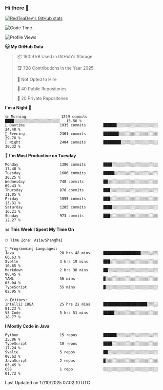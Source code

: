 ### Hi there 👋

<!--
**RedTeaDev/RedTeaDev** is a ✨ _special_ ✨ repository because its `README.md` (this file) appears on your GitHub profile.

Here are some ideas to get you started:

- 🔭 I’m currently working on ...
- 🌱 I’m currently learning ...
- 👯 I’m looking to collaborate on ...
- 🤔 I’m looking for help with ...
- 💬 Ask me about ...
- 📫 How to reach me: ...
- 😄 Pronouns: ...
- ⚡ Fun fact: ...
-->

<!--
[![wakatime](https://wakatime.com/badge/user/6b101ed0-04c0-4490-9283-eb61f2efff96.svg)](https://wakatime.com/@6b101ed0-04c0-4490-9283-eb61f2efff96)
!-->

[![RedTeaDev's GitHub stats](https://github-readme-stats.vercel.app/api?username=RedTeaDev\&include_all_commits=true)](https://github.com/anuraghazra/github-readme-stats)
<!--
[![willianrod's wakatime stats](https://github-readme-stats.vercel.app/api/wakatime?username=RedTeaDev)](https://github.com/anuraghazra/github-readme-stats)
!-->
<!--START_SECTION:waka-->
![Code Time](http://img.shields.io/badge/Code%20Time-3%2C584%20hrs%2058%20mins-blue)

![Profile Views](http://img.shields.io/badge/Profile%20Views-0-blue)

**🐱 My GitHub Data** 

> 📦 160.9 kB Used in GitHub's Storage 
 > 
> 🏆 728 Contributions in the Year 2025
 > 
> 🚫 Not Opted to Hire
 > 
> 📜 40 Public Repositories 
 > 
> 🔑 20 Private Repositories 
 > 
**I'm a Night 🦉** 

```text
🌞 Morning                1229 commits        ████░░░░░░░░░░░░░░░░░░░░░   15.50 % 
🌆 Daytime                1935 commits        ██████░░░░░░░░░░░░░░░░░░░   24.40 % 
🌃 Evening                2361 commits        ███████░░░░░░░░░░░░░░░░░░   29.78 % 
🌙 Night                  2404 commits        ████████░░░░░░░░░░░░░░░░░   30.32 % 
```
📅 **I'm Most Productive on Tuesday** 

```text
Monday                   1386 commits        ████░░░░░░░░░░░░░░░░░░░░░   17.48 % 
Tuesday                  1606 commits        █████░░░░░░░░░░░░░░░░░░░░   20.25 % 
Wednesday                748 commits         ██░░░░░░░░░░░░░░░░░░░░░░░   09.43 % 
Thursday                 876 commits         ███░░░░░░░░░░░░░░░░░░░░░░   11.05 % 
Friday                   1055 commits        ███░░░░░░░░░░░░░░░░░░░░░░   13.31 % 
Saturday                 1285 commits        ████░░░░░░░░░░░░░░░░░░░░░   16.21 % 
Sunday                   973 commits         ███░░░░░░░░░░░░░░░░░░░░░░   12.27 % 
```


📊 **This Week I Spent My Time On** 

```text
🕑︎ Time Zone: Asia/Shanghai

💬 Programming Languages: 
Java                     20 hrs 48 mins      █████████████████░░░░░░░░   66.63 % 
Svelte                   3 hrs 19 mins       ███░░░░░░░░░░░░░░░░░░░░░░   10.65 % 
Markdown                 2 hrs 38 mins       ██░░░░░░░░░░░░░░░░░░░░░░░   08.45 % 
YAML                     56 mins             █░░░░░░░░░░░░░░░░░░░░░░░░   03.04 % 
TypeScript               55 mins             █░░░░░░░░░░░░░░░░░░░░░░░░   02.95 % 

🔥 Editors: 
IntelliJ IDEA            25 hrs 22 mins      ████████████████████░░░░░   81.23 % 
VS Code                  5 hrs 51 mins       █████░░░░░░░░░░░░░░░░░░░░   18.77 % 
```

**I Mostly Code in Java** 

```text
Python                   15 repos            ██████░░░░░░░░░░░░░░░░░░░   25.86 % 
TypeScript               10 repos            ████░░░░░░░░░░░░░░░░░░░░░   17.24 % 
Svelte                   5 repos             ██░░░░░░░░░░░░░░░░░░░░░░░   08.62 % 
JavaScript               2 repos             █░░░░░░░░░░░░░░░░░░░░░░░░   03.45 % 
CSS                      1 repo              ░░░░░░░░░░░░░░░░░░░░░░░░░   01.72 % 
```




 Last Updated on 17/10/2025 07:02:10 UTC
<!--END_SECTION:waka-->


